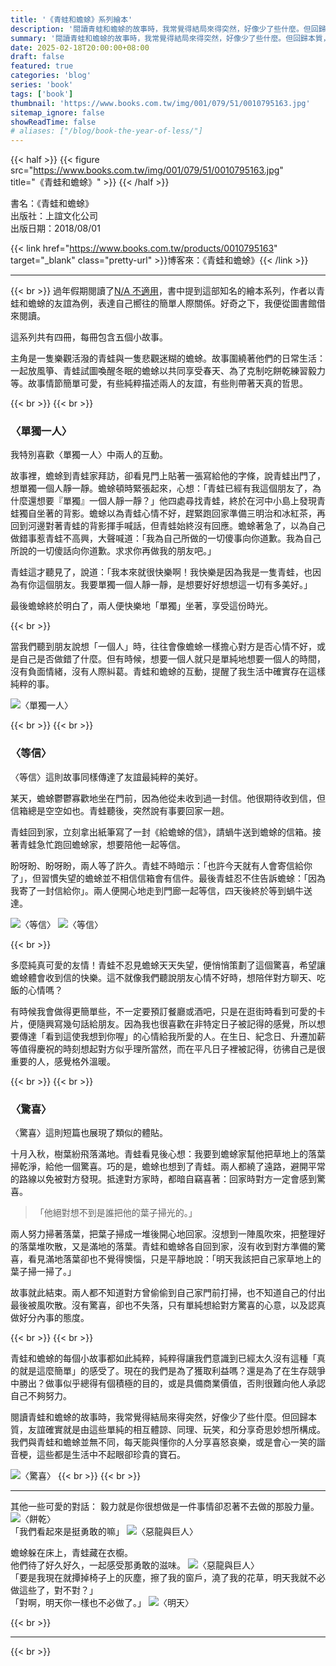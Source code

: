 ```yaml
---
title: '《青蛙和蟾蜍》系列繪本'
description: '閱讀青蛙和蟾蜍的故事時，我常覺得結局來得突然，好像少了些什麼。但回歸本質，友誼確實就是由這些單純的相互體諒、同理、玩笑，和分享奇思妙想所構成。我們與青蛙和蟾蜍並無不同，每天能與懂你的人分享喜怒哀樂，或是會心一笑的諧音梗，這些都是生活中不起眼卻珍貴的寶石。'
summary: '閱讀青蛙和蟾蜍的故事時，我常覺得結局來得突然，好像少了些什麼。但回歸本質，友誼確實就是由這些單純的相互體諒、同理、玩笑，和分享奇思妙想所構成。我們與青蛙和蟾蜍並無不同，每天能與懂你的人分享喜怒哀樂，或是會心一笑的諧音梗，這些都是生活中不起眼卻珍貴的寶石。'
date: 2025-02-18T20:00:00+08:00
draft: false
featured: true
categories: 'blog'
series: 'book'
tags: ['book']
thumbnail: 'https://www.books.com.tw/img/001/079/51/0010795163.jpg'
sitemap_ignore: false
showReadTime: false
# aliases: ["/blog/book-the-year-of-less/"]
---
```


{{< half >}}
{{< figure src="https://www.books.com.tw/img/001/079/51/0010795163.jpg" title="《青蛙和蟾蜍》" >}}
{{< /half >}}

書名：《青蛙和蟾蜍》
\
出版社：上誼文化公司
\
出版日期：2018/08/01

{{< link href="https://www.books.com.tw/products/0010795163" target="_blank" class="pretty-url" >}}博客來：《青蛙和蟾蜍》{{< /link >}}

---

{{< br >}}
過年假期閱讀了[N/A 不適用](https://www.books.com.tw/products/0010971307)，書中提到這部知名的繪本系列，作者以青蛙和蟾蜍的友誼為例，表達自己嚮往的簡單人際關係。好奇之下，我便從圖書館借來閱讀。

這系列共有四冊，每冊包含五個小故事。

主角是一隻樂觀活潑的青蛙與一隻悲觀迷糊的蟾蜍。故事圍繞著他們的日常生活：一起放風箏、青蛙試圖喚醒冬眠的蟾蜍以共同享受春天、為了克制吃餅乾練習毅力等。故事情節簡單可愛，有些純粹描述兩人的友誼，有些則帶著天真的哲思。

{{< br >}}
{{< br >}}

### 〈單獨一人〉

我特別喜歡〈單獨一人〉中兩人的互動。

故事裡，蟾蜍到青蛙家拜訪，卻看見門上貼著一張寫給他的字條，說青蛙出門了，想單獨一個人靜一靜。蟾蜍頓時緊張起來，心想：「青蛙已經有我這個朋友了，為什麼還想要『單獨』一個人靜一靜？」他四處尋找青蛙，終於在河中小島上發現青蛙獨自坐著的背影。蟾蜍以為青蛙心情不好，趕緊跑回家準備三明治和冰紅茶，再回到河邊對著青蛙的背影揮手喊話，但青蛙始終沒有回應。蟾蜍著急了，以為自己做錯事惹青蛙不高興，大聲喊道：「我為自己所做的一切傻事向你道歉。我為自己所說的一切傻話向你道歉。求求你再做我的朋友吧。」

青蛙這才聽見了，說道：「我本來就很快樂啊！我快樂是因為我是一隻青蛙，也因為有你這個朋友。我要單獨一個人靜一靜，是想要好好想想這一切有多美好。」

最後蟾蜍終於明白了，兩人便快樂地「單獨」坐著，享受這份時光。

{{< br >}}

當我們聽到朋友說想「一個人」時，往往會像蟾蜍一樣擔心對方是否心情不好，或是自己是否做錯了什麼。但有時候，想要一個人就只是單純地想要一個人的時間，沒有負面情緒，沒有人際糾葛。青蛙和蟾蜍的互動，提醒了我生活中確實存在這樣純粹的事。

![〈單獨一人〉](008.jpg)

{{< br >}}
{{< br >}}

### 〈等信〉

〈等信〉這則故事同樣傳達了友誼最純粹的美好。

某天，蟾蜍鬱鬱寡歡地坐在門前，因為他從未收到過一封信。他很期待收到信，但信箱總是空空如也。青蛙聽後，突然說有事要回家一趟。

青蛙回到家，立刻拿出紙筆寫了一封《給蟾蜍的信》，請蝸牛送到蟾蜍的信箱。接著青蛙急忙跑回蟾蜍家，想要陪他一起等信。

盼呀盼、盼呀盼，兩人等了許久。青蛙不時暗示：「也許今天就有人會寄信給你了」，但習慣失望的蟾蜍並不相信信箱會有信件。最後青蛙忍不住告訴蟾蜍：「因為我寄了一封信給你」。兩人便開心地走到門廊一起等信，四天後終於等到蝸牛送達。

![〈等信〉](002.jpg)
![〈等信〉](003.jpg)

{{< br >}}

多麼純真可愛的友情！青蛙不忍見蟾蜍天天失望，便悄悄策劃了這個驚喜，希望讓蟾蜍體會收到信的快樂。這不就像我們聽說朋友心情不好時，想陪伴對方聊天、吃飯的心情嗎？

有時候我會做得更簡單些，不一定要預訂餐廳或酒吧，只是在逛街時看到可愛的卡片，便隨興寫幾句話給朋友。因為我也很喜歡在非特定日子被記得的感覺，所以想要傳達「看到這使我想到你喔」的心情給我所愛的人。在生日、紀念日、升遷加薪等值得慶祝的時刻想起對方似乎理所當然，而在平凡日子裡被記得，彷彿自己是很重要的人，感覺格外溫暖。

{{< br >}}
{{< br >}}

### 〈驚喜〉

〈驚喜〉這則短篇也展現了類似的體貼。

十月入秋，樹葉紛飛落滿地。青蛙看見後心想：我要到蟾蜍家幫他把草地上的落葉掃乾淨，給他一個驚喜。巧的是，蟾蜍也想到了青蛙。兩人都繞了遠路，避開平常的路線以免被對方發現。抵達對方家時，都暗自竊喜著：回家時對方一定會感到驚喜。

> 「他絕對想不到是誰把他的葉子掃光的。」

兩人努力掃著落葉，把葉子掃成一堆後開心地回家。沒想到一陣風吹來，把整理好的落葉堆吹散，又是滿地的落葉。青蛙和蟾蜍各自回到家，沒有收到對方準備的驚喜，看見滿地落葉卻也不覺得懊惱，只是平靜地說：「明天我該把自己家草地上的葉子掃一掃了。」

故事就此結束。兩人都不知道對方曾偷偷到自己家門前打掃，也不知道自己的付出最後被風吹散。沒有驚喜，卻也不失落，只有單純想給對方驚喜的心意，以及認真做好分內事的態度。

{{< br >}}
{{< br >}}

青蛙和蟾蜍的每個小故事都如此純粹，純粹得讓我們意識到已經太久沒有這種「真的就是這麼簡單」的感受了。現在的我們是為了獲取利益嗎？還是為了在生存競爭中勝出？做事似乎總得有個積極的目的，或是具備商業價值，否則很難向他人承認自己不夠努力。

閱讀青蛙和蟾蜍的故事時，我常覺得結局來得突然，好像少了些什麼。但回歸本質，友誼確實就是由這些單純的相互體諒、同理、玩笑，和分享奇思妙想所構成。我們與青蛙和蟾蜍並無不同，每天能與懂你的人分享喜怒哀樂，或是會心一笑的諧音梗，這些都是生活中不起眼卻珍貴的寶石。

![〈驚喜〉](001.jpg)
{{< br >}}
{{< br >}}

---

其他一些可愛的對話：
毅力就是你很想做是一件事情卻忍著不去做的那股力量。
![〈餅乾〉](004.jpg)
\
「我們看起來是挺勇敢的嘛」
![〈惡龍與巨人〉](005.jpg)

蟾蜍躲在床上，青蛙藏在衣櫥。
\
他們待了好久好久，一起感受那勇敢的滋味。
![〈惡龍與巨人〉](006.jpg)
\
「要是我現在就撢掉椅子上的灰塵，擦了我的窗戶，澆了我的花草，明天我就不必做這些了，對不對？」
\
「對啊，明天你一樣也不必做了。」
![〈明天〉](007.jpg)

{{< br >}}

---

{{< br >}}

